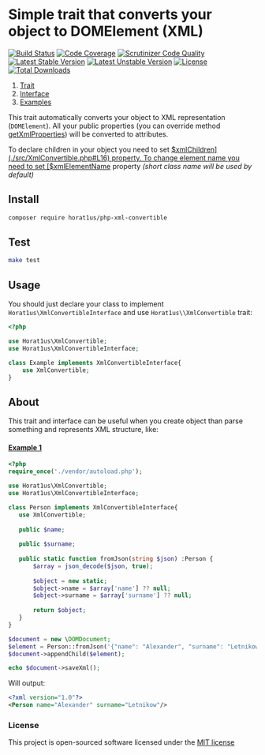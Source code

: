 # Simple trait that converts your object to DOMElement (XML)
[![Build Status](https://travis-ci.org/Horat1us/php-xml-convertible.svg?branch=master)](https://travis-ci.org/Horat1us/php-xml-convertible)
[![Code Coverage](https://scrutinizer-ci.com/g/Horat1us/php-xml-convertible/badges/coverage.png?b=master)](https://scrutinizer-ci.com/g/Horat1us/php-xml-convertible/?branch=master)
[![Scrutinizer Code Quality](https://scrutinizer-ci.com/g/Horat1us/php-xml-convertible/badges/quality-score.png?b=master)](https://scrutinizer-ci.com/g/Horat1us/php-xml-convertible/?branch=master)
[![Latest Stable Version](https://poser.pugx.org/horat1us/php-xml-convertible/v/stable)](https://packagist.org/packages/horat1us/php-xml-convertible)
[![Latest Unstable Version](https://poser.pugx.org/horat1us/php-xml-convertible/v/unstable)](https://packagist.org/packages/horat1us/php-xml-convertible)
[![License](https://poser.pugx.org/horat1us/php-xml-convertible/license)](https://packagist.org/packages/horat1us/php-xml-convertible)
[![Total Downloads](https://poser.pugx.org/horat1us/php-xml-convertible/downloads)](https://packagist.org/packages/horat1us/php-xml-convertible)

1. [Trait](./src/XmlConvertible.php)  
2. [Interface](./src/XmlConvertibleInterface.php)
3. [Examples](./examples/)    

This trait automatically converts your object to XML representation (`DOMElement`).
All your public properties (you can override method [getXmlProperties](./src/XmlConvertible.php#L69))
will be converted to attributes. 

To declare children in your object you need to set [$xmlChildren](./src/XmlConvertible.php#L16) property.  
To change element name you need to set [$xmlElementName](./src/XmlConvertible.php#L23) property 
*(short class name will be used by default)*

## Install
```bash
composer require horat1us/php-xml-convertible
```

## Test
```bash
make test
```

## Usage

You should just declare your class to implement `Horat1us\XmlConvertibleInterface` and use `Horat1us\\XmlConvertible` trait:
```php
<?php

use Horat1us\XmlConvertible;
use Horat1us\XmlConvertibleInterface;

class Example implements XmlConvertibleInterface{
    use XmlConvertible;
}
```


## About

This trait and interface can be useful when you create object than parse something and
 represents XML structure, like:
 
#### [Example 1](./examples/Person.php) 
 ```php
<?php
require_once('./vendor/autoload.php');

use Horat1us\XmlConvertible;
use Horat1us\XmlConvertibleInterface;

class Person implements XmlConvertibleInterface{
    use XmlConvertible;
    
    public $name;
    
    public $surname;
    
    public static function fromJson(string $json) :Person {
        $array = json_decode($json, true);
        
        $object = new static;
        $object->name = $array['name'] ?? null;
        $object->surname = $array['surname'] ?? null;
        
        return $object;
    }
}

$document = new \DOMDocument;
$element = Person::fromJson('{"name": "Alexander", "surname": "Letnikow"}')->toXml($document);
$document->appendChild($element);

echo $document->saveXml();
 ```
Will output:
 ```xml
<?xml version="1.0"?>
<Person name="Alexander" surname="Letnikow"/>
 ```


### License

This project is open-sourced software licensed under the [MIT license](./LICENSE)

